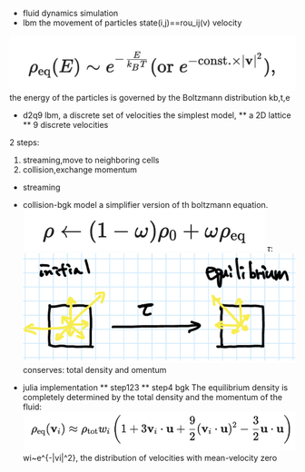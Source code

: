 * fluid dynamics simulation
* lbm
the movement of particles
state(i,j)==rou_ij(v)
velocity

![alt text](image.png)
the energy of the particles is governed by the Boltzmann distribution
kb,t,e

* d2q9
lbm, a discrete set of velocities
the simplest model,
** a 2D lattice
** 9 discrete velocities

2 steps:
1. streaming,move to neighboring cells
2. collision,exchange momentum

* streaming

* collision-bgk model
a simplifier version of th boltzmann equation.
![alt text](image-1.png)
$\tau$:
![alt text](image-2.png)
conserves: total density and omentum

* julia implementation
** step123
** step4
bgk
The equilibrium density is completely determined by the total density and the momentum of the fluid:
![alt text](image-3.png)
wi~e^{-|vi|^2}, the distribution of velocities with mean-velocity zero
